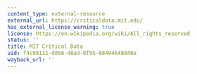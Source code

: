 ```yaml
---
content_type: external-resource
external_url: https://criticaldata.mit.edu/
has_external_license_warning: true
license: https://en.wikipedia.org/wiki/All_rights_reserved
status: ''
title: MIT Critical Data
uid: f4c98111-d058-48ad-8f95-68494648040a
wayback_url: ''
---
```

